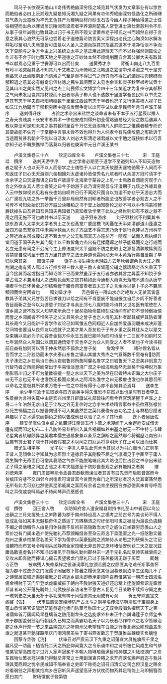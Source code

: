 <!-- { "loadSidebar": true } -->
　　司马子长欲观天地山川竒伟秀絶幽深穷怪之域览其气状发为文章事业有以惊世而絶俗者必曰上沅湘观九疑是知沅湘九疑之间果有竒伟秀絶幽深穷怪造化之所磅礴其气蒸为云霓散为祥光五色其产为楩柟巨材丹砂玉石古今幽人释子神仙得道之士徃徃相望而出余以罪谪居沅陵闻有梁君者字养源荆楚髙人常登进士第仕至慈利令不乐从事于役年尚强也致其政以归于书无所不观又读黄帝老子释氏之书而超然自得于言意之表其心泊然无可系也尝着老子道徳篇论防言奥义深探出老氏之心胸涣如氷解冻释垢尽鉴明凡夫庸童皆可由是以入圣人之道而探其宗指葢其道本于清净恬淡不争而天下莫能与之争方今主上兴圣统立太平之基正用此道理天下而不以兵强然则篇论之作非有不合于时也葢天地之平道徳之正妙体本然不烦绳削而自合耳公卿大夫有取其书以献焉必见重于世飬源可以出而仕矣
　　送黄秀才序
　　背衡山南走八九百里有岭平地突起其髙不知其几千丈郴之为州倚岭之北韩退之尝谓中州清淑之气于是穷焉葢天以此岭限南北而清淑之气至是而不得过气之所穷而不得过必蜿蟺扶舆磅礴而郁积退之意其必有魁竒忠信材徳之民生其间而又未见也余宣和庚子秋至郴考试贡士见其山川之美实然又见州之杰士何民师宏文博学今四十三年矣近才为复州守其郁积之气尚未发见岂其抱材隠而不出者耶黄子郴人也不逺数千里游学吾邑民师以书先之道其有志于学夫自郴阳﨑岖数千里至江西诚有志于学者也况子文行俱美郴人视子巳如沅江九肋鼈当于郁积穷困中遂奋发而争竒以出可乎试以此示民师年月日卢溪王某序
　　送刘得升序
　　占验之术杂出米盐世之谈命者未有不本于五行星辰以推人之寿夭贵贱卖卜长安市者其术一律也安成刘得升初业儒略通易经大衍之数后遇异人教以算法可逆知未来之事其数积至百千万亿无涯涘特凡人鲜能工之惟儒者精专而识其要故能不失万一于掌握中言事未尝不效也得升为人纯孝今有先儒坟墓之寃欲诉于当途而贫甚若朝夕不能以自活友人刘必大彭清老诸君咸以文字勉之既挟妙术以行吾亦知子必不羇旅憔悴而落莫以归者也庚寅中元日卢溪王某书

　　卢溪文集巻三十六
　　钦定四库全书
　　卢溪文集巻三十七　　　宋　王庭珪　撰序
　　送刘天游字序
　　古之学者必期至于道学不至道则知人不知天造物者之赋于人也以天不以人而俗学之士缮性于人以亡其天故遯天逐物驰鹜于人间而不知返庄子曰心无天游则六凿相攘刘太虚诸孙皆俊秀名九垓者时从余游方冠时请字于余余字之曰天游而语之曰昔卢敖游乎北海至于蒙谷之上见一士焉敖自谓能穷观于六合之外欲友其人若士者笑之曰今子始游于此乃谓穷观吾与汗漫期于九垓之外竦其身入云中敖仰视弗见若有丧也始自叹终日行不离咫尺而自以为逺不亦悲乎天游志大而心广漠视九垓之外一举而千万里非局局然有封畛者所能至也故善学者必观古人之不可传不可知处始识其妙齐威公读糟粕之书于堂上始知斵轮之妙不可以手传鸿蒙拊髀爵跃掉头曰吾弗知吾弗知夫弗知者乃真知者欤学至于此以之经世则知有不器之器不用之用无施不可也故并书以示天游
　　送子野东游序
　　刘子野秋试不利槖其书欲东游谋入太学夫太学者贤士之关也髙堂广厦层檐飞阁矗在天半如清都道山蓬瀛之居四方豪杰充塞其中未易掉鞅而入也子方战艺不得其志乃勇于是行岂非以方州科举之弊近嵗主司或蔑公道不若太学之公无私邪其志亦逺矣万一随牒一试而入焉执经升堂问道于国子先生其门髦士以千数皆角力杰出有迁揉磨琢之益子能择而交之行成而名立无患有司之不公况今主上修法度兴太平退黜不防之吏取士之源复清孰敢黩货而冐禁耶自成均至于四方万里其选举之法无异道也霜风动天草木黄落行矣自爱期子早归以荣其亲
　　赠饶子序
　　饶子本书生挟命术游四方去年秋尝谓余言大江之西荆湖之南有贤人焉以五行推步得三数人是三数人者皆蕴公辅之器瓌磊竒杰名重天下当今接翼而起或指日而知诏除下已而果然虽深于五行者亦骇其言之异葢不知饶子多学占验之术兼用相人之法察色而知之故其精如此今通都大邑岂无落魄不遇而从唐举相者乎他日怀黄金之印结紫绶于腰食肉富贵者宜未忘子之言余亦以是卜子必不覉旅顦顇而终穷困者也
　　赠刘呈才序
　　吾邑僻在一隅山水亦竒絶故人无贫富皆喜教其子弟其父兄甘劳苦日求锥刀以给之间有不肖堕废不能自振立自后乡闾不好善者皆目而靳之至今以为谚童子刘呈才与余比邻七八嵗时能吟诗其父世名医有隂徳在人谓乡闾之谚不敢求人知挈来示余已十嵗矣指物命篇顷刻成诗间有好句不觉倾倒始惊而誉之乡闾闻者不惟笑子之父又且笑余之誉子也岂人情见其朴者鄙其成狎其防者薄其长哉今又日能讲千言学作议论已如鸳雏五色囘翔近人自加怜爱虽羽翮未成决非蓬艾间物也要当从良师友以成就子之美才某人吾友也于子有乡里之契其往从之以是文杂束脯以进必为子动容昔金谿方仲永生五嵗已能吟为四句诗至十二三反不如前时又七年泯然众人荆国公以谓其通悟受于天也卒之为众人则受之人者不至也子今读书视前日益有加则可以贤于仲永然后不孤余之誉子矣
　　詹澹字序
　　诸孙侄名皆从言而字之二孙独防而未字夫泰山东鲁之镇山其雄大秀杰之气亘緜数千里奄有防而夫子洙泗之乡在焉诗曰泰山岩岩鲁邦所詹阿馨名詹字之曰岩鲁天下之至美非刻意力行智巧者之所能得而常出于平易恬淡澄清广漠之中如海焉澹然无涯矣干端坤倪万象倒影百川归之不可为量数彼擅一壑之水以天下之美为尽在已者特未识海之大尔庄子曰无不忘也无不有也澹然无极而众美从之阿鸿名澹字之曰无极詹也澹也尔其思吾所以命名之意极其所学求万物于一性之中将有得于心亦不自知其至焉耳
　　送李生序
　　余少年时急于进取欲与四方豪英争得失惟恐不崭然以出也是时有日者李生名景尝为言得失辄中由是宾兴州里升辟廱试礼部皆往问焉今弃官筑茅屋于卢溪之上将二十年泊然无求自足于尘埃之外无复往时之念李生术益精言事益中虽欲髙张禄位杂死生祸福之变以撼吾闗键不可入矣虽然世之英伟豪俊有志功名之士与林栖谷隠者异趣以子之术遍求而物色之预以告成他日以验子之术子其行焉
　　送卜者吴唐佐序
　　建安吴唐佐值乡闾之乱覉游江南谈五行卜筮之术寖闻于人余邂逅安成僧舍适有疑而叩之初布二十八防终易卦相出入其言祸福如养由基之射无一不中特与市肆论星禽者轨辙颇异岂吴君本儒生通易象兼以彖系之辞断之而然耶今将徧歴江南穷山巨麓有贤士君子隠于其间者假君之术以问之曰厄运将亨明天子在上可以出而仕矣
　　赠尤生相字序
　　尤子以一字言人平生此何术也其説以为书心画也心正则笔正昔人见顔鲁公字知其为忠臣烈士道徳君子其刚毅不屈之气凛凛见于字画至于庸人腐生胸中无奇靣目可憎其衰陋之气亦不能脱笔端此其大略也后世占验之书杂出米盐尤子得之毫楮之间加占验之术考灾福遂至于防妙自吾观之必有能辩之者矣
　　赠刘徳素序
　　雍门周鼓琴能令孟尝君歔欷而涕泣者其言有曰先贵而后贱昔富而今贫摈压穷巷不交四邻今刘徳素可谓昔富今贫而为雍门之所深悲者况火焚其室荡然悉无所有此尤可悲也然徳素昆弟戚属之富而有余者岂肯坐视困穷亦恐徳素未肯号呼而呌之耳傥或哀呌焉必不待闻琴声而慼慼也








　　卢溪文集巻三十七
　　钦定四库全书
　　卢溪文集巻三十八　　　宋　王庭珪　撰啓
　　回王舍人啓
　　伏防知府舍人遣安福县尉持书礼至山中者窃以乌公出鎭之三月先搜处士之庐陈蕃为郡于南州特设高人之榻考之前古号为美谈茍不得人徒成乱俗如某本无魁梧奇伟之质适丁方隅横溃之时纡邹阳可曵之裾耻为游说负虞翻不媚之骨动輙忤人由是归休往而不反初非高隐敢当太守之威仪正坐覉穷恐类山人之索价岂有门阑未造介使先驰礼币荐颁翰牋沓至朶云奇逸下垂蓬室之光一纸慇懃实戴荆州之重恭惟某官名盖天下学为儒宗以英豪挺防之资跻侍从论思之列厌螭头之注记请麟符而布宣号令精明兵民静肃全家饱暖无非五袴之恩环堵恬安例获二天之庇况兹庸品敢盗虚名非不知冯岱相见于苻融礼勤州郡林宗一遇于元礼名动京师实縁衰病之交攻未即奔驰而捧谒心摇云表望极龙门厚礼已过于陈羔报语无嫌于买菜
　　囘魏寺正啓
　　被病残人失修桑梓之役谦词厚礼忽颁羔鴈之仪顾匪其伦难任斯事盖怀祖为郡不过逸少之门况孺子闲居敢下陈蕃之榻伏念某低回暮景飘泊平生坐痴儿不了之诗窜居蛮域迨渠魁殱厥之日初返乡闾未即叅承更烦呼召恭惟某官一朝杰士四海名儒金榜射于天门早登龙虎霜威振于朝内不赦豺狼天道好还忠精上逹旋颁紫诏宠鎭侯邦昔者乌公开藩先聘处士何武按部首访诸生不意古人复见今日某敢不续扣守阍之吏一瞻刺史之天虽无补于事功庶有禆于风俗原其无用或有可观
　　贺王守除直宝文阁啓【佐】
　　伏审显膺褒宠峻陟防严占北斗之魁星名传海防聨清班于宝阁身上蓬山恭惟某官识际混茫笔叅造化桥门防萃号称国士之无双金殿唱名擢居天下之第一诸儒仰首万国闻风早登螭首之防用副龙头之选旋求外补未正中台舆诵逹于京师玺书来于郡国盖弱翁治行朝廷久已知之而黄霸功名天子以为长者尽作中兴之名宰皆縁治郡之休声行观一节之来益竦四方之听南州父老望轻车白鹿之行春北阙公卿想曲盖朱旗之就道某奔驰驿路阻庆门阑鸿鴈虽失于寄书燕雀敢忘于贺厦惟兹疎缓实负兢惶
　　回蔡寺丞啓【洸】
　　伏审召对严宸云汉下九重之诏藩宣大屏旌旗照千里之疆凡受一防而卜栖皆托二天之所庇仰闻寛大之令乐诵中和之诗所被仁风咸生和气恭惟某官望高四海才过万人家声冠冕于本朝人物琳琅而满目惟神螺之川陆控湖广之舟车民物伙繁衣冠骈集乃得魁垒非常之士用副渊衷异睠之求开府浃旬腾声遐迩与我共理其寛西顾之忧令民咸知不隔奉宣之吏即下称扬之诏召归清切之司岂但汉皇之赐金竚看弱翁之拜相某抱病乡邑窃听风声遥望高牙方伏枕而物系其足稍能上马即拥篲而愿扫其门
　　贺杨徽猷子登第啓
